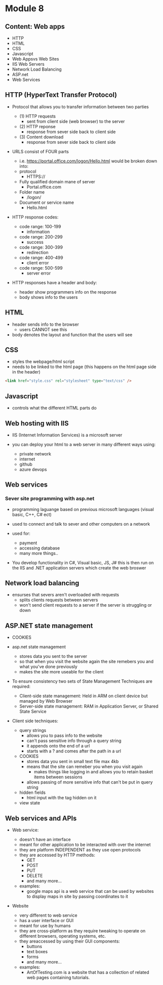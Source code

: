 # Module 8

## Content: Web apps

* HTTP
* HTML
* CSS
* Javascript
* Web Appsvs Web Sites
* IIS Web Servers
* Network Load Balancing
* ASP.net
* Web Services

## HTTP (HyperText Transfer Protocol)

* Protocol that allows you to transfer information between two parties
  * (1) HTTP requests
    * sent from client side (web browser) to the server
  * (2) HTTP reponse
    * response from sever side back to client side
  * (3) Content download
    * response from sever side back to client side

* URLS consist of FOUR parts
  * i.e. <https://portal.office.com/logon/Hello.html> would be broken down into:
  * protocol
    * HTTPS://
  * Fully qualified domain mane of server
    * Portal.office.com
  * Folder name
    * /logon/
  * Document or service name
    * Hello.html

* HTTP response codes:
  * code range: 100-199
    * information
  * code range: 200-299
    * success
  * code range: 300-399
    * redirection
  * code range: 400-499
    * client error
  * code range: 500-599
    * server error

* HTTP responses have a header and body:
  * header show programmers info on the response
  * body shows info to the users

## HTML

* header sends info to the browser
  * users CANNOT see this
* body denotes the layout and function that the users will see

## CSS

* styles the webpage/html script
* needs to be linked to the html page (this happens on the html page side in the header)

```html
<link href="style.css" rel="stylesheet" type="text/css" />
```

## Javascript

* controls what the different HTML parts do

## Web hosting with IIS

* IIS (Internet Information Services) is a microsoft server

* you can deploy your html to a web server in many different ways using:
  * private network
  * internet
  * github
  * azure devops

## Web services

### Sever site programming with asp.net

* programming laguange based on previous microsoft languages (visual basic, C++, C# ect)
* used to connect and talk to sever and other computers on a network
* used for:
  * payment
  * accessing database
  * many more things..

* You develop functionality in C#, Visual basic, JS, J# this is then run on the IIS and .NET application servers which create the web broswer

## Network load balancing

* ensurses that severs aren't overloaded with requests
  * splits clients requests between servers
  * won't send client requests to a server if the server is struggling or down

## ASP.NET state management

* COOKIES
* asp.net state management
  * stores data you sent to the server
  * so that when you visit the website again the site remebers you and what you've done previously
  * makes the site more useable for the client

* To ensure consistency two sets of State Management Techniques are required:
  * Client-side state management: Held in ARM on client device but managed by Web Browser
  * Server-side state management: RAM in Application Server, or Shared State Service

* Client side techniques:
  * query strings
    * allows you to pass info to the website
    * can't pass sensitive info through a query string
    * it appends onto the end of a url
    * starts with a ? and comes after the path in a url
  * COOKIES
    * stores data you sent in small text file max 4kb
    * means that the site can remeber you when you visit again
      * makes things like logging in and allows you to retain basket items between sessions
    * allows passing of more sensitive info that can't be put in query string
  * hidden fields
    * html input with the tag hidden on it
  * view state

## Web services and APIs

* Web service:
  * doesn't have an interface
  * meant for other application to be interacted with over the internet
  * they are platform INDEPENDENT as they use open protocols
  * they are accessed by HTTP methods:
    * GET
    * POST
    * PUT
    * DELETE
    * and many more...
  * examples:
    * google maps api is a web service that can be used by websites to display maps in site by passing coordinates to it

* Website
  * very different to web service
  * has a user interface or GUI
  * meant for use by humans
  * they are cross-platform as they require tweaking to operate on different browsers, operating systems, etc.
  * they areaccessed by using their GUI components:
    * buttons
    * text boxes
    * forms
    * and many more...
  * examples:
    * ArtOfTesting.com is a website that has a collection of related web pages containing tutorials.

